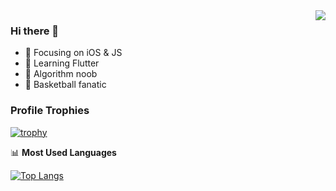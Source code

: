 <img align="right" src="https://github-readme-stats.vercel.app/api?username=chenzhengxu&show_icons=true&icon_color=CE1D2D&text_color=718096&bg_color=ffffff&hide_title=true" />

### Hi there 👋

- 🎯 Focusing on iOS & JS
- 🌱 Learning Flutter
- 🧮 Algorithm noob
- 🏀 Basketball fanatic

<!--
**chenzhengxu/chenzhengxu** is a ✨ _special_ ✨ repository because its `README.md` (this file) appears on your GitHub profile.

Here are some ideas to get you started:

- 🔭 I’m currently working on ...
- 🌱 I’m currently learning ...
- 👯 I’m looking to collaborate on ...
- 🤔 I’m looking for help with ...
- 💬 Ask me about ...
- 📫 How to reach me: ...
- 😄 Pronouns: ...
- ⚡ Fun fact: ...
-->

### Profile Trophies

[![trophy](https://github-profile-trophy.vercel.app/?username=chenzhengxu)](https://github.com/ryo-ma/github-profile-trophy)

📊 **Most Used Languages**

[![Top Langs](https://github-readme-stats.vercel.app/api/top-langs/?username=chenzhengxu&layout=compact)](https://github.com/muwoo/github-readme-stats)
